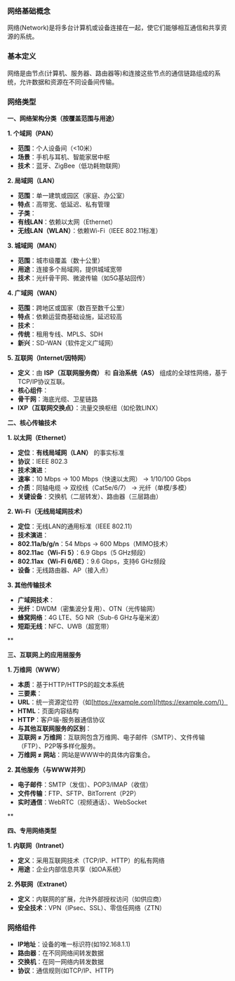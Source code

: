 ### 网络基础概念

网络(Network)是将多台计算机或设备连接在一起，使它们能够相互通信和共享资源的系统。


### 基本定义

网络是由节点(计算机、服务器、路由器等)和连接这些节点的通信链路组成的系统，允许数据和资源在不同设备间传输。


### **网络类型**

**一、网络架构分类（按覆盖范围与用途）**



 **1. 个域网（PAN）**

- **范围**：个人设备间（<10米）
- **场景**：手机与耳机、智能家居中枢
- **技术**：蓝牙、ZigBee（低功耗物联网）



**2. 局域网（LAN）**

- **范围**：单一建筑或园区（家庭、办公室）
- **特点**：高带宽、低延迟、私有管理
- **子类**：
- **有线LAN**：依赖以太网（Ethernet）
- **无线LAN（WLAN）**：依赖Wi-Fi（IEEE 802.11标准）



**3. 城域网（MAN）**

- **范围**：城市级覆盖（数十公里）
- **用途**：连接多个局域网，提供城域宽带
- **技术**：光纤骨干网、微波传输（如5G基站回传）



**4. 广域网（WAN）**

- **范围**：跨地区或国家（数百至数千公里）
- **特点**：依赖运营商基础设施，延迟较高
- **技术**：
- **传统**：租用专线、MPLS、SDH
- **新兴**：SD-WAN（软件定义广域网）



**5. 互联网（Internet/因特网）**

- **定义**：由 **ISP（互联网服务商）** 和 **自治系统（AS）** 组成的全球性网络，基于TCP/IP协议互联。
- **核心组件**：
- **骨干网**：海底光缆、卫星链路
- **IXP（互联网交换点）**：流量交换枢纽（如伦敦LINX）



**二、核心传输技术** 



**1. 以太网（Ethernet）**

- **定位**：**有线局域网（LAN）** 的事实标准
- **协议**：IEEE 802.3
- **技术演进**：
- **速率**：10 Mbps → 100 Mbps（快速以太网） → 1/10/100 Gbps
- **介质**：同轴电缆 → 双绞线（Cat5e/6/7） → 光纤（单模/多模）
- **关键设备**：交换机（二层转发）、路由器（三层路由）



**2. Wi-Fi（无线局域网技术）**

- **定位**：无线LAN的通用标准（IEEE 802.11）
- **技术演进**：
- **802.11a/b/g/n**：54 Mbps → 600 Mbps（MIMO技术）
- **802.11ac（Wi-Fi 5）**：6.9 Gbps（5 GHz频段）
- **802.11ax（Wi-Fi 6/6E）**：9.6 Gbps，支持6 GHz频段
- **设备**：无线路由器、AP（接入点）



**3. 其他传输技术**

- **广域网技术**：
- **光纤**：DWDM（密集波分复用）、OTN（光传输网）
- **蜂窝网络**：4G LTE、5G NR（Sub-6 GHz与毫米波）
- **短距无线**：NFC、UWB（超宽带）

**

**三、互联网上的应用层服务** 



**1. 万维网（WWW）**

- **本质**：基于HTTP/HTTPS的超文本系统
- **三要素**：
- **URL**：统一资源定位符（如[https://example.com](https://example.com/)）
- **HTML**：页面内容结构
- **HTTP**：客户端-服务器通信协议
- **与其他互联网服务的区别**：
- **互联网 ≠ 万维网**：互联网包含万维网、电子邮件（SMTP）、文件传输（FTP）、P2P等多样化服务。
- **万维网 ≠ 网站**：网站是WWW中的具体内容集合。



**2. 其他服务（与WWW并列）**

- **电子邮件**：SMTP（发信）、POP3/IMAP（收信）
- **文件传输**：FTP、SFTP、BitTorrent（P2P）
- **实时通信**：WebRTC（视频通话）、WebSocket

**

**四、专用网络类型** 



**1. 内联网（Intranet）**

- **定义**：采用互联网技术（TCP/IP、HTTP）的私有网络
- **用途**：企业内部信息共享（如OA系统）



**2. 外联网（Extranet）**

- **定义**：内联网的扩展，允许外部授权访问（如供应商）
- **安全技术**：VPN（IPsec、SSL）、零信任网络（ZTN）



### 网络组件

- **IP地址**：设备的唯一标识符(如192.168.1.1)
- **路由器**：在不同网络间转发数据
- **交换机**：在同一网络内转发数据
- **协议**：通信规则(如TCP/IP、HTTP)
